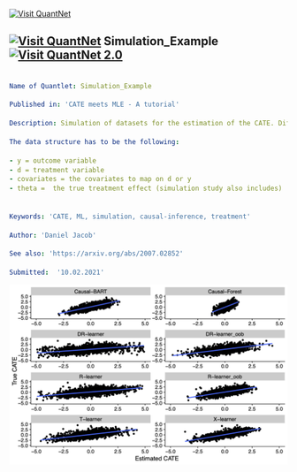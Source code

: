 [<img src="https://github.com/QuantLet/Styleguide-and-FAQ/blob/master/pictures/banner.png" width="888" alt="Visit QuantNet">](http://quantlet.de/)

## [<img src="https://github.com/QuantLet/Styleguide-and-FAQ/blob/master/pictures/qloqo.png" alt="Visit QuantNet">](http://quantlet.de/) **Simulation_Example** [<img src="https://github.com/QuantLet/Styleguide-and-FAQ/blob/master/pictures/QN2.png" width="60" alt="Visit QuantNet 2.0">](http://quantlet.de/)

```yaml

Name of Quantlet: Simulation_Example

Published in: 'CATE meets MLE - A tutorial'

Description: Simulation of datasets for the estimation of the CATE. Different settings are possible, e.g random assignment, confounding (selection-bias), linear and non-linear dependencies.

The data structure has to be the following: 

- y = outcome variable
- d = treatment variable
- covariates = the covariates to map on d or y
- theta =  the true treatment effect (simulation study also includes)


Keywords: 'CATE, ML, simulation, causal-inference, treatment'

Author: 'Daniel Jacob'

See also: 'https://arxiv.org/abs/2007.02852'

Submitted:  '10.02.2021'

```

![Picture1](Simulation_scatterplot_S1.png)
